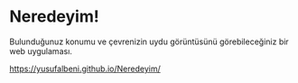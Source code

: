 # Neredeyim!

Bulunduğunuz konumu ve çevrenizin uydu görüntüsünü görebileceğiniz bir web uygulaması.

https://yusufalbeni.github.io/Neredeyim/
